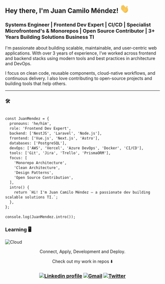 <h2> Hey there, I'm Juan Camilo Méndez! <img src="https://raw.githubusercontent.com/ABSphreak/ABSphreak/master/gifs/Hi.gif" width="30px"></h2>

<h3>
Systems Engineer | Frontend Dev Expert | CI/CD | Specialist Microfrontend's & Monorepos | Open Source Contributor | 3+ Years Building Solutions Business TI 
</h3>

<p>
I'm passionate about building scalable, maintainable, and user-centric web applications. With over 3 years of experience, I’ve worked across frontend and backend stacks using modern tools and best practices in architecture and DevOps.  
</p>

<p>
I focus on clean code, reusable components, cloud-native workflows, and continuous delivery. I also love contributing to open-source projects and building tools that help others.
</p>

---

### 🛠️ 

```javascript// developer-profile.ts

const JuanMendez = {
  pronouns: 'he/him',
  role: 'Frontend Dev Expert',
  backend: ['NestJS', 'Laravel', 'Node.js'],
  frontend: ['Vue.js', 'Next.js', 'Astro'],
  databases: ['PostgreSQL'],
  devOps: ['AWS', 'Vercel', 'Azure DevOps', 'Docker', 'CI/CD'],
  tools: ['Git', 'Jira', 'Trello', 'PrismaORM'],
  focus: [
    'Monorepo Architecture',
    'Clean Architecture',
    'Design Patterns',
    'Open Source Contribution',
  ],
  intro() {
    return `Hi! I'm Juan Camilo Méndez — a passionate dev building scalable solutions TI.`;
  },
};

console.log(JuanMendez.intro());

```

### Learning 🖥️

<a src="https://www.cloud.com"><img src="https://img.icons8.com/?size=100&id=4M86yFQrNLMF&format=png&color=000000" Title="Cloud" widht="50" height="50"/></a>



<p align="center">  Connect, Apply, Development and Deploy. 
</p>
<p align="center">
Check out my work in repos ⬇️  
</p>


<h3>
  <p align="center">
    <a href="www.linkedin.com/in/jcxmendezz"><img alt="Linkedin profile" title="Linkedin" src="https://raw.githubusercontent.com/Thomas-George-T/Thomas-George-T/master/assets/linkedin.svg")
" width="100" height="30" /></a>
    <a href="mailto:juanmendez17t@gmail.com"><img alt="Gmail" src="https://raw.githubusercontent.com/Thomas-George-T/Thomas-George-T/master/assets/google-gmail.svg" title="Email" width="100" height="30" /></a>
    <a href="https://twitter.com/JuanM193"><img alt="Twitter" src="https://raw.githubusercontent.com/Thomas-George-T/Thomas-George-T/master/assets/twitter.svg" title="Twitter" width="100" height="30" /></a>
    
</p>

  <h3>
  


